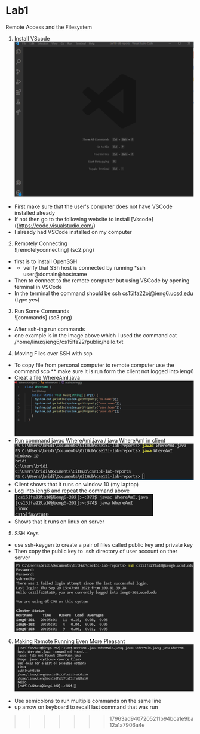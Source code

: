 # Lab1
Remote Access and the Filesystem
1. Install VScode <br />
![Vscode](sc1.png) <br />
* First make sure that the user's computer does not have VSCode installed already
* If not then go to the following website to install [Vscode]((https://code.visualstudio.com/)
* I already had VSCode installed on my computer <br />
2. Remotely Connecting <br />
![remotelyconnecting] (sc2.png) <br />
* first is to install OpenSSH
* * verify that SSh host is connected by running *ssh user@domain@hostname
* Then to connect to the remote computer but using VSCode by opening terminal in VSCode
* In the terminal the command should be ssh cs15lfa22oj@ieng6.ucsd.edu (type yes)
3. Run Some Commands <br />
![commands] (sc3.png) <br />
* After ssh-ing run commands
* one example is in the image above which I used the command cat /home/linux/ieng6/cs15lfa22/public/hello.txt
4. Moving Files over SSH with scp
* To copy file from personal computer to remote computer use the command scp
** make sure it is run form the client not logged into ieng6
* Creat a file WhereAmI.java <br />
![whereami](whereami.png)<br />
* Run command javac WhereAmi.java / java WhereAmI in client <br />
![sc4](sc4.png) <br />
* Client shows that it runs on window 10 (my laptop) 
* Log into ieng6 and repeat the command above <br />
![sc5](sc5.png)<br />
* Shows that it runs on linux on server
5. SSH Keys
* use ssh-keygen to create a pair of files called public key and private key
* Then copy the public key to .ssh directory of user account on ther server
![sc6](sc6.png)<br />
6. Making Remote Running Even More Pleasant<br />
![sc7](sc7.png)<br />
* Use semicolons to run multiple commands on the same line
* up arrow on keyboard to recall last command that was run
>>>>>>> 17963ad9407205211b94bca1e9ba12a1a7906a4e
